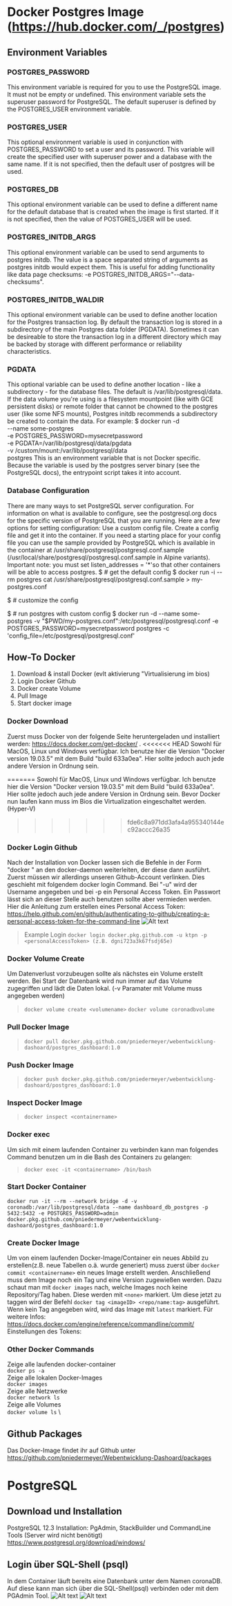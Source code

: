 # Docker Postgres Image (https://hub.docker.com/_/postgres)

## Environment Variables

### POSTGRES_PASSWORD

This environment variable is required for you to use the PostgreSQL image. It must not be empty or undefined. This environment variable sets the superuser password for PostgreSQL. The default superuser is defined by the POSTGRES_USER environment variable.

### POSTGRES_USER

This optional environment variable is used in conjunction with POSTGRES_PASSWORD to set a user and its password. This variable will create the specified user with superuser power and a database with the same name. If it is not specified, then the default user of postgres will be used.

### POSTGRES_DB

This optional environment variable can be used to define a different name for the default database that is created when the image is first started. If it is not specified, then the value of POSTGRES_USER will be used.

### POSTGRES_INITDB_ARGS

This optional environment variable can be used to send arguments to postgres initdb. The value is a space separated string of arguments as postgres initdb would expect them. This is useful for adding functionality like data page checksums: -e POSTGRES_INITDB_ARGS="--data-checksums".

### POSTGRES_INITDB_WALDIR

This optional environment variable can be used to define another location for the Postgres transaction log. By default the transaction log is stored in a subdirectory of the main Postgres data folder (PGDATA). Sometimes it can be desireable to store the transaction log in a different directory which may be backed by storage with different performance or reliability characteristics.

### PGDATA

This optional variable can be used to define another location - like a subdirectory - for the database files. The default is /var/lib/postgresql/data. If the data volume you're using is a filesystem mountpoint (like with GCE persistent disks) or remote folder that cannot be chowned to the postgres user (like some NFS mounts), Postgres initdb recommends a subdirectory be created to contain the data.
For example:
\$ docker run -d \
 --name some-postgres \
 -e POSTGRES_PASSWORD=mysecretpassword \
 -e PGDATA=/var/lib/postgresql/data/pgdata \
 -v /custom/mount:/var/lib/postgresql/data \
 postgres
This is an environment variable that is not Docker specific. Because the variable is used by the postgres server binary (see the PostgreSQL docs), the entrypoint script takes it into account.

### Database Configuration

There are many ways to set PostgreSQL server configuration. For information on what is available to configure, see the postgresql.org docs for the specific version of PostgreSQL that you are running. Here are a few options for setting configuration:
Use a custom config file. Create a config file and get it into the container. If you need a starting place for your config file you can use the sample provided by PostgreSQL which is available in the container at /usr/share/postgresql/postgresql.conf.sample (/usr/local/share/postgresql/postgresql.conf.sample in Alpine variants).
Important note: you must set listen_addresses = '\*'so that other containers will be able to access postgres.
$ # get the default config
$ docker run -i --rm postgres cat /usr/share/postgresql/postgresql.conf.sample > my-postgres.conf

\$ # customize the config

$ # run postgres with custom config
$ docker run -d --name some-postgres -v "\$PWD/my-postgres.conf":/etc/postgresql/postgresql.conf -e POSTGRES_PASSWORD=mysecretpassword postgres -c 'config_file=/etc/postgresql/postgresql.conf'

## How-To Docker

1. Download & install Docker (evlt aktivierung "Virtualisierung im bios)
2. Login Docker Github
3. Docker create Volume
4. Pull Image
5. Start docker image

### Docker Download

Zuerst muss Docker von der folgende Seite heruntergeladen und installiert werden: https://docs.docker.com/get-docker/ .
<<<<<<< HEAD
Sowohl für MacOS, Linux und Windows verfügbar. Ich benutze hier die Version "Docker version 19.03.5" mit dem Build "build 633a0ea". Hier sollte jedoch auch jede andere Version in Ordnung sein.

=======
Sowohl für MacOS, Linux und Windows verfügbar. Ich benutze hier die Version "Docker version 19.03.5" mit dem Build "build 633a0ea". Hier sollte jedoch auch jede andere Version in Ordnung sein. Bevor Docker nun laufen kann muss im Bios die Virtualization eingeschaltet werden. (Hyper-V)

> > > > > > > fde6c8a971dd3afa4a955340144ec92accc26a35

### Docker Login Github

Nach der Installation von Docker lassen sich die Befehle in der Form "docker <command>" an den docker-daemon weiterleiten, der diese dann ausführt. Zuerst müssen wir allerdings unseren Github-Account verlinken. Dies geschieht mit folgendem docker login Command.
Bei "-u" wird der Username angegeben und bei -p ein Personal Access Token. Ein Passwort lässt sich an dieser Stelle auch benutzen sollte aber vermieden werden. Hier die Anleitung zum erstellen eines Personal Access Token: https://help.github.com/en/github/authenticating-to-github/creating-a-personal-access-token-for-the-command-line
![Alt text](./img/gittoken.PNG?raw=true 'Personal Access Token Settings')

> Example Login
> `docker login docker.pkg.github.com -u ktpn -p <personalAccessToken> (z.B. dgni723a3k67fsdj65e)`

### Docker Volume Create 
Um Datenverlust vorzubeugen sollte als nächstes ein Volume erstellt werden. Bei Start der Datenbank wird nun immer auf das Volume zugegriffen und lädt die Daten lokal. (-v Paramater mit Volume muss angegeben werden)
>`docker volume create <volumename>`
>`docker volume coronadbvolume`

### Pull Docker Image

> `docker pull docker.pkg.github.com/pniedermeyer/webentwicklung-dashoard/postgres_dashboard:1.0`

### Push Docker Image

> `docker push docker.pkg.github.com/pniedermeyer/webentwicklung-dashoard/postgres_dashboard:1.0`

### Inspect Docker Image

> `docker inspect <containername>`

### Docker exec <Container>

Um sich mit einem laufenden Container zu verbinden kann man folgendes Command benutzen um in die Bash des Containers zu gelangen:

> `docker exec -it <containername> /bin/bash`

### Start Docker Container

`docker run -it --rm --network bridge -d -v coronadb:/var/lib/postgresql/data --name dashboard_db_postgres -p 5432:5432 -e POSTGRES_PASSWORD=admin docker.pkg.github.com/pniedermeyer/webentwicklung-dashoard/postgres_dashboard:1.0`

### Create Docker Image

Um von einem laufenden Docker-Image/Container ein neues Abbild zu erstellen(z.B. neue Tabellen o.ä. wurde generiert) muss zuerst über `docker commit <containername>` ein neues Image erstellt werden. Anschließend muss dem Image noch ein Tag und eine Version zugewießen werden. Dazu schaut man mit `docker images` nach, welche Images noch keine Repository/Tag haben. Diese werden mit `<none>` markiert. Um diese jetzt zu taggen wird der Befehl `docker tag <imageID> <repo/name:tag>` ausgeführt. Wenn kein Tag angegeben wird, wird das Image mit `latest` markiert. Für weitere Infos: https://docs.docker.com/engine/reference/commandline/commit/
Einstellungen des Tokens:


### Other Docker Commands

Zeige alle laufenden docker-container\
`docker ps -a` \
Zeige alle lokalen Docker-Images \
`docker images` \
Zeige alle Netzwerke \
`docker network ls` \
Zeige alle Volumes \
`docker volume ls` \

## Github Packages

Das Docker-Image findet ihr auf Github unter https://github.com/pniedermeyer/Webentwicklung-Dashoard/packages

# PostgreSQL

## Download und Installation
PostgreSQL 12.3
Installation: PgAdmin, StackBuilder und CommandLine Tools (Server wird nicht benötigt)
https://www.postgresql.org/download/windows/

## Login über SQL-Shell (psql)
In dem Container läuft bereits eine Datenbank unter dem Namen coronaDB. 
Auf diese kann man sich über die SQL-Shell(psql) verbinden oder mit dem PGAdmin Tool.
![Alt text](./img/postgreslogin.PNG?raw=true 'Database Login')
![Alt text](./img/pgadmin.PNG?raw=true 'Dashboard pgAdmin')
